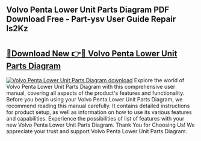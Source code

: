 ## Volvo Penta Lower Unit Parts Diagram PDF Download Free - Part-ysv User Guide Repair ls2Kz

# <h2><a href="http://dfhk45n.blite.top/?on=Volvo+Penta+Lower+Unit+Parts+Diagram">🔗Download New 👉🔴 Volvo Penta Lower Unit Parts Diagram</a></h2>

[![Volvo Penta Lower Unit Parts Diagram download](https://i.imgur.com/lujVjoI.png)](http://dfhk45n.blite.top/?on=Volvo+Penta+Lower+Unit+Parts+Diagram)
Explore the world of Volvo Penta Lower Unit Parts Diagram with this comprehensive user manual, covering all aspects of the product's features and functionality. Before you begin using your Volvo Penta Lower Unit Parts Diagram, we recommend reading this manual carefully. It contains detailed instructions for product setup, as well as information on how to use its various features and capabilities. Experience the possibilities of list of features with your new Volvo Penta Lower Unit Parts Diagram. Thank You for Choosing Us! We appreciate your trust and support Volvo Penta Lower Unit Parts Diagram.
